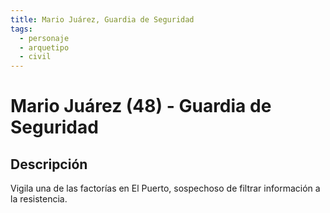 ```yaml
---
title: Mario Juárez, Guardia de Seguridad
tags:
  - personaje
  - arquetipo
  - civil
---
```


# Mario Juárez (48) - Guardia de Seguridad

## Descripción

Vigila una de las factorías en El Puerto, sospechoso de filtrar información a la resistencia. 